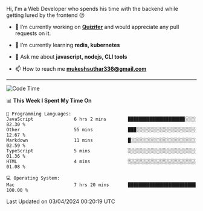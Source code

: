 Hi, I'm a Web Developer who spends his time with the backend while getting lured by the frontend 😜

- 🔭 I’m currently working on **[Quizifer](https://github.com/SutharMukesh/Quizifer/)** and would appreciate any pull requests on it.

- 🌱 I’m currently learning **redis, kubernetes**

- 💬 Ask me about **javascript, nodejs, CLI tools**

- 📫 How to reach me **mukeshsuthar336@gmail.com**

---
<!--START_SECTION:waka-->
![Code Time](http://img.shields.io/badge/Code%20Time-2%2C896%20hrs%208%20mins-blue)

📊 **This Week I Spent My Time On** 

```text
💬 Programming Languages: 
JavaScript               6 hrs 2 mins        █████████████████████░░░░   82.30 % 
Other                    55 mins             ███░░░░░░░░░░░░░░░░░░░░░░   12.67 % 
Markdown                 11 mins             █░░░░░░░░░░░░░░░░░░░░░░░░   02.59 % 
TypeScript               5 mins              ░░░░░░░░░░░░░░░░░░░░░░░░░   01.36 % 
HTML                     4 mins              ░░░░░░░░░░░░░░░░░░░░░░░░░   01.08 % 

💻 Operating System: 
Mac                      7 hrs 20 mins       █████████████████████████   100.00 % 
```


 Last Updated on 03/04/2024 00:20:19 UTC
<!--END_SECTION:waka-->
